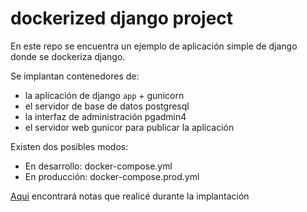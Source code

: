 # dockerized django project

En este repo se encuentra un ejemplo de aplicación simple de django donde se dockeriza django.

Se implantan contenedores de:

* la aplicación de django `app` + gunicorn
* el servidor de base de datos postgresql
* la interfaz de administración pgadmin4
* el servidor web gunicor para publicar la aplicación 

Existen dos posibles modos:

* En desarrollo: docker-compose.yml
* En producción: docker-compose.prod.yml

[Aqui]() encontrará notas que realicé durante la implantación 
